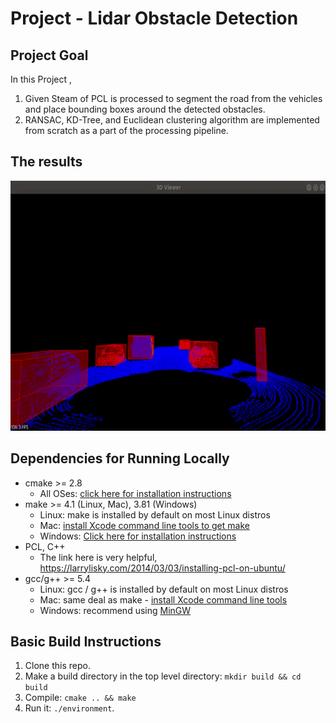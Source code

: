 # Project  - Lidar Obstacle Detection

## Project Goal

In this Project , 


1)  Given Steam of PCL is processed to segment the road from the vehicles and place bounding boxes around the detected obstacles.
2)  RANSAC, KD-Tree, and Euclidean clustering algorithm are implemented from scratch as a part of the processing pipeline.

## The results 

<img src="files/pcl.gif" width="700" height="400" />

## Dependencies for Running Locally

* cmake >= 2.8
  * All OSes: [click here for installation instructions](https://cmake.org/install/)
* make >= 4.1 (Linux, Mac), 3.81 (Windows)
  * Linux: make is installed by default on most Linux distros
  * Mac: [install Xcode command line tools to get make](https://developer.apple.com/xcode/features/)
  * Windows: [Click here for installation instructions](http://gnuwin32.sourceforge.net/packages/make.htm)
* PCL, C++
  * The link here is very helpful,  https://larrylisky.com/2014/03/03/installing-pcl-on-ubuntu/
* gcc/g++ >= 5.4
  * Linux: gcc / g++ is installed by default on most Linux distros
  * Mac: same deal as make - [install Xcode command line tools](https://developer.apple.com/xcode/features/)
  * Windows: recommend using [MinGW](http://www.mingw.org/)


## Basic Build Instructions

1. Clone this repo.
2. Make a build directory in the top level directory: `mkdir build && cd build`
3. Compile: `cmake .. && make`
4. Run it: `./environment`.

